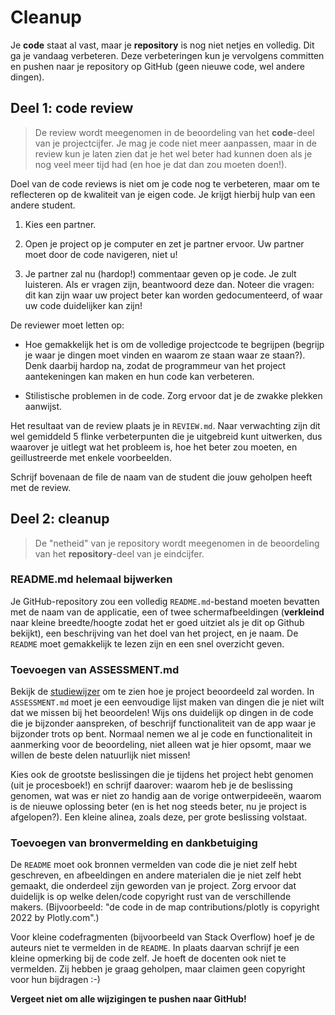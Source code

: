 # Cleanup

Je **code** staat al vast, maar je **repository** is nog niet netjes en volledig. Dit ga je vandaag verbeteren. Deze verbeteringen kun je vervolgens committen en pushen naar je repository op GitHub (geen nieuwe code, wel andere dingen).

## Deel 1: code review

> De review wordt meegenomen in de beoordeling van het **code**-deel van je projectcijfer. Je mag je code niet meer aanpassen, maar in de review kun je laten zien dat je het wel beter had kunnen doen als je nog veel meer tijd had (en hoe je dat dan zou moeten doen!).

Doel van de code reviews is niet om je code nog te verbeteren, maar om te reflecteren op de kwaliteit van je eigen code. Je krijgt hierbij hulp van een andere student.

1. Kies een partner.

2. Open je project op je computer en zet je partner ervoor. Uw partner moet door de code navigeren, niet u!

3. Je partner zal nu (hardop!) commentaar geven op je code. Je zult luisteren. Als er vragen zijn, beantwoord deze dan. Noteer die vragen: dit kan zijn waar uw project beter kan worden gedocumenteerd, of waar uw code duidelijker kan zijn!

De reviewer moet letten op:

- Hoe gemakkelijk het is om de volledige projectcode te begrijpen (begrijp je waar je dingen moet vinden en waarom ze staan waar ze staan?). Denk daarbij hardop na, zodat de programmeur van het project aantekeningen kan maken en hun code kan verbeteren.

- Stilistische problemen in de code. Zorg ervoor dat je de zwakke plekken aanwijst.

Het resultaat van de review plaats je in `REVIEW.md`. Naar verwachting zijn dit wel gemiddeld 5 flinke verbeterpunten die je uitgebreid kunt uitwerken, dus waarover je uitlegt wat het probleem is, hoe het beter zou moeten, en geillustreerde met enkele voorbeelden.

Schrijf bovenaan de file de naam van de student die jouw geholpen heeft met de review.

## Deel 2: cleanup

> De "netheid" van je repository wordt meegenomen in de beoordeling van het **repository**-deel van je eindcijfer.

### README.md helemaal bijwerken

Je GitHub-repository zou een volledig `README.md`-bestand moeten bevatten met de naam van de applicatie, een of twee schermafbeeldingen (**verkleind** naar kleine breedte/hoogte zodat het er goed uitziet als je dit op Github bekijkt), een beschrijving van het doel van het project, en je naam. De `README` moet gemakkelijk te lezen zijn en een snel overzicht geven.


### Toevoegen van ASSESSMENT.md

Bekijk de [studiewijzer](/syllabus) om te zien hoe je project beoordeeld zal worden. In `ASSESSMENT.md` moet je een eenvoudige lijst maken van dingen die je niet wilt dat we missen bij het beoordelen! Wijs ons duidelijk op dingen in de code die je bijzonder aanspreken, of beschrijf functionaliteit van de app waar je bijzonder trots op bent. Normaal nemen we al je code en functionaliteit in aanmerking voor de beoordeling, niet alleen wat je hier opsomt, maar we willen de beste delen natuurlijk niet missen!

Kies ook de grootste beslissingen die je tijdens het project hebt genomen (uit je procesboek!) en schrijf daarover: waarom heb je de beslissing genomen, wat was er niet zo handig aan de vorige ontwerpideeën, waarom is de nieuwe oplossing beter (en is het nog steeds beter, nu je project is afgelopen?). Een kleine alinea, zoals deze, per grote beslissing volstaat.


<!--

### Choosing a license for your work

A copyright statement can be either:

- a *public domain* release, which releases your code to the public without any restrictions (you could also use the *unlicense* for this, see below)

- a *copyright notice* which states who actually owns the rights to the materials in the repository (probably only you)

Copyright is automatic in the Netherlands: if you create something, you own the copyright, but you can release your code to the public domain by stating so in (for example) the `README` file.

If you do want to retain copyright, which is common, then you should note the copyright including the current year, followed by "Alle rechten voorbehouden" or "All rights reserved". This clause means that you will not allow copying, modification, distribution etc.

Even if you claim "All rights reserved," you can add a more liberal license to that, allowing some ways of sharing or modification. This is common for open source projects. If you're proud of your code and want other people to share, you might add an open source license. Anyone who finds your project on GitHub can see that you're fine with sharing!

Follow directions at [GitHub help](https://help.github.com/articles/adding-a-license-to-a-repository/) to add a `LICENSE` file and choose a license that you like, unless you retain all rights for yourself.

-->

### Toevoegen van bronvermelding en dankbetuiging

De `README` moet ook bronnen vermelden van code die je niet zelf hebt geschreven, en afbeeldingen en andere materialen die je niet zelf hebt gemaakt, die onderdeel zijn geworden van je project. Zorg ervoor dat duidelijk is op welke delen/code copyright rust van de verschillende makers. (Bijvoorbeeld: "de code in de map contributions/plotly is copyright 2022 by Plotly.com".)

Voor kleine codefragmenten (bijvoorbeeld van Stack Overflow) hoef je de auteurs niet te vermelden in de `README`. In plaats daarvan schrijf je een kleine opmerking bij de code zelf. Je hoeft de docenten ook niet te vermelden. Zij hebben je graag geholpen, maar claimen geen copyright voor hun bijdragen :-)

**Vergeet niet om alle wijzigingen te pushen naar GitHub!**
